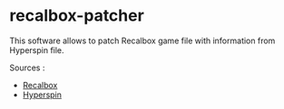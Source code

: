 # recalbox-patcher

This software allows to patch Recalbox game file with information from Hyperspin file.


Sources : 
* [Recalbox](https://www.recalbox.com/)
* [Hyperspin](http://www.hyperspin-fe.com/)

